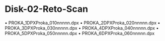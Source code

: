 # Disk-02-Reto-Scan
•	PROKA_1DPXProka_010nnnnn.dpx
•	PROKA_2DPXProka_020nnnnn.dpx
•	PROKA_3DPXProka_030nnnnn.dpx
•	PROKA_4DPXProka_040nnnnn.dpx
•	PROKA_5DPXProka_050nnnnn.dpx
•	PROKA_6DPXProka_060nnnnn.dpx

